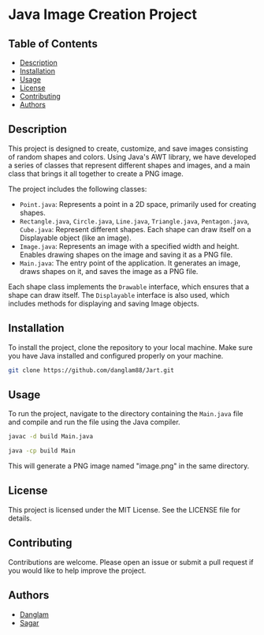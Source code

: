 # Java Image Creation Project

## Table of Contents

- [Description](#description)
- [Installation](#installation)
- [Usage](#usage)
- [License](#license)
- [Contributing](#contributing)
- [Authors](#authors)

## Description

This project is designed to create, customize, and save images consisting of random shapes and colors. Using Java's AWT library, we have developed a series of classes that represent different shapes and images, and a main class that brings it all together to create a PNG image.

The project includes the following classes:

- `Point.java`: Represents a point in a 2D space, primarily used for creating shapes.
- `Rectangle.java`, `Circle.java`, `Line.java`, `Triangle.java`, `Pentagon.java`, `Cube.java`: Represent different shapes. Each shape can draw itself on a Displayable object (like an image).
- `Image.java`: Represents an image with a specified width and height. Enables drawing shapes on the image and saving it as a PNG file.
- `Main.java`: The entry point of the application. It generates an image, draws shapes on it, and saves the image as a PNG file.

Each shape class implements the `Drawable` interface, which ensures that a shape can draw itself. The `Displayable` interface is also used, which includes methods for displaying and saving Image objects.

## Installation

To install the project, clone the repository to your local machine. Make sure you have Java installed and configured properly on your machine.

```bash
git clone https://github.com/danglam88/Jart.git
```

## Usage

To run the project, navigate to the directory containing the `Main.java` file and compile and run the file using the Java compiler.

```bash
javac -d build Main.java
```

```bash
java -cp build Main
```

This will generate a PNG image named "image.png" in the same directory.

## License

This project is licensed under the MIT License. See the LICENSE file for details.

## Contributing

Contributions are welcome. Please open an issue or submit a pull request if you would like to help improve the project.

## Authors

- [Danglam](https://github.com/danglam88)
- [Sagar](https://github.com/sagarishere)
